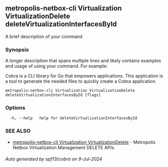 ## metropolis-netbox-cli Virtualization VirtualizationDelete deleteVirtualizationInterfacesById

A brief description of your command

### Synopsis

A longer description that spans multiple lines and likely contains examples
and usage of using your command. For example:

Cobra is a CLI library for Go that empowers applications.
This application is a tool to generate the needed files
to quickly create a Cobra application.

```
metropolis-netbox-cli Virtualization VirtualizationDelete deleteVirtualizationInterfacesById [flags]
```

### Options

```
  -h, --help   help for deleteVirtualizationInterfacesById
```

### SEE ALSO

* [metropolis-netbox-cli Virtualization VirtualizationDelete]()	 - Metropolis Netbox Virtualization Management DELETE APIs.

###### Auto generated by spf13/cobra on 9-Jul-2024
